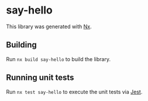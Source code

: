 # say-hello

This library was generated with [Nx](https://nx.dev).

## Building

Run `nx build say-hello` to build the library.

## Running unit tests

Run `nx test say-hello` to execute the unit tests via [Jest](https://jestjs.io).
